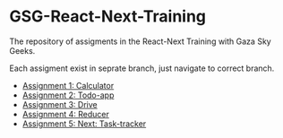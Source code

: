 # GSG-React-Next-Training
The repository of assigments in the React-Next Training with Gaza Sky Geeks.

Each assigment exist in seprate branch, just navigate to correct branch.



- [Assignment 1: Calculator](https://github.com/abdalsalam-jodalah/GSG-React-Next-Training/tree/calculator-assignment)
- [Assignment 2: Todo-app](https://github.com/abdalsalam-jodalah/GSG-React-Next-Training/tree/assignment2)
- [Assignment 3: Drive]()
- [Assignment 4: Reducer](https://github.com/abdalsalam-jodalah/GSG-React-Next-Training/tree/Reducer-assignment)
- [Assignment 5: Next: Task-tracker](https://github.com/abdalsalam-jodalah/GSG-React-Next-Training/tree/next-task-tracker)
